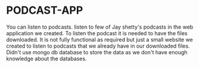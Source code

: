 # PODCAST-APP
You can listen to podcasts.
listen to few of Jay shetty's podcasts in the web application we created. To listen the podcast it is needed to have the files downloaded. It is not fully functional as required but just a small website we created to listen to podcasts that we already have in our downloaded files. Didn't use mongo db database to store the data as we don't have enough knowledge about the databases. 
